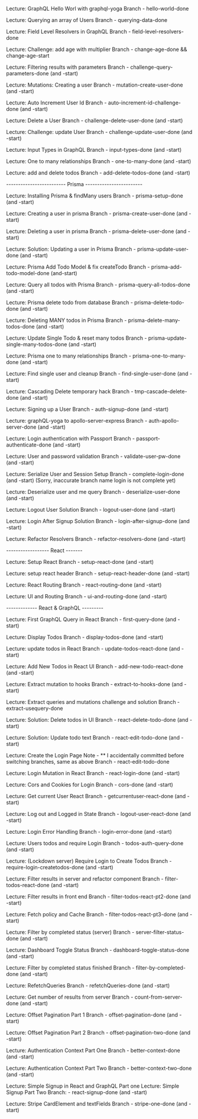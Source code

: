 Lecture: GraphQL Hello Worl with graphql-yoga
Branch - hello-world-done

Lecture: Querying an array of Users
Branch - querying-data-done

Lecture: Field Level Resolvers in GraphQL
Branch - field-level-resolvers-done

Lecture: Challenge: add age with multiplier
Branch - change-age-done && change-age-start

Lecture: Filtering results with parameters
Branch - challenge-query-parameters-done (and -start)

Lecture: Mutations: Creating a user
Branch - mutation-create-user-done (and -start)

Lecture: Auto Increment User Id
Branch - auto-increment-id-challenge-done (and -start)

Lecture: Delete a User
Branch - challenge-delete-user-done (and -start)

Lecture: Challenge: update User
Branch - challenge-update-user-done (and -start)

Lecture: Input Types in GraphQL
Branch - input-types-done (and -start)

Lecture: One to many relationships
Branch - one-to-many-done (and -start)

Lecture: add and delete todos
Branch - add-delete-todos-done (and -start)

------------------------- Prisma ------------------------

Lecture: Installing Prisma & findMany users
Branch - prisma-setup-done (and -start)

Lecture: Creating a user in prisma
Branch - prisma-create-user-done (and -start)

Lecture: Deleting a user in prisma
Branch - prisma-delete-user-done (and -start)

Lecture: Solution: Updating a user in Prisma
Branch - prisma-update-user-done (and -start)

Lecture: Prisma Add Todo Model & fix createTodo
Branch - prisma-add-todo-model-done (and-start)

Lecture: Query all todos with Prisma
Branch - prisma-query-all-todos-done (and -start)

Lecture: Prisma delete todo from database
Branch - prisma-delete-todo-done (and -start)

Lecture: Deleting MANY todos in Prisma
Branch - prisma-delete-many-todos-done (and -start)

Lecture: Update Single Todo & reset many todos
Branch - prisma-update-single-many-todos-done (and -start)

Lecture: Prisma one to many relationships
Branch - prisma-one-to-many-done (and -start)

Lecture: Find single user and cleanup
Branch - find-single-user-done (and -start)

Lecture: Cascading Delete temporary hack
Branch - tmp-cascade-delete-done (and -start)

Lecture: Signing up a User
Branch - auth-signup-done (and -start)

Lecture: graphQL-yoga to apollo-server-express
Branch - auth-apollo-server-done (and -start)

Lecture: Login authentication with Passport
Branch - passport-authenticate-done (and -start)

Lecture: User and password validation
Branch - validate-user-pw-done (and -start)

Lecture: Serialize User and Session Setup
Branch - complete-login-done (and -start) (Sorry, inaccurate branch name login is not complete yet)

Lecture: Deserialize user and me query
Branch - deserialize-user-done (and -start)

Lecture: Logout User Solution
Branch - logout-user-done (and -start)

Lecture: Login After Signup Solution
Branch - login-after-signup-done (and -start)

Lecture: Refactor Resolvers
Branch - refactor-resolvers-done (and -start)

------------------ React -------

Lecture: Setup React
Branch - setup-react-done (and -start)

Lecture: setup react header
Branch - setup-react-header-done (and -start)

Lecture: React Routing
Branch - react-routing-done (and -start)

Lecture: UI and Routing
Branch - ui-and-routing-done (and -start)

------------- React & GraphQL ---------

Lecture: First GraphQL Query in React
Branch - first-query-done (and -start)

Lecture: Display Todos
Branch - display-todos-done (and -start)

Lecture: update todos in React
Branch - update-todos-react-done (and -start)

Lecture: Add New Todos in React UI
Branch - add-new-todo-react-done (and -start)

Lecture: Extract mutation to hooks
Branch - extract-to-hooks-done (and -start)

Lecture: Extract queries and mutations challenge and solution
Branch - extract-usequery-done

Lecture: Solution: Delete todos in UI
Branch - react-delete-todo-done (and -start)

Lecture: Solution: Update todo text
Branch - react-edit-todo-done (and -start)

Lecture: Create the Login Page
Note - \*\* I accidentally committed before switching branches, same as above
Branch - react-edit-todo-done

Lecture: Login Mutation in React
Branch - react-login-done (and -start)

Lecture: Cors and Cookies for Login
Branch - cors-done (and -start)

Lecture: Get current User React
Branch - getcurrentuser-react-done (and -start)

Lecture: Log out and Logged in State
Branch - logout-user-react-done (and -start)

Lecture: Login Error Handling
Branch - login-error-done (and -start)

Lecture: Users todos and require Login
Branch - todos-auth-query-done (and -start)

Lecture: (Lockdown server) Require Login to Create Todos
Branch - require-login-createtodos-done (and -start)

Lecture: Filter results in server and refactor component
Branch - filter-todos-react-done (and -start)

Lecture: Filter results in front end
Branch - filter-todos-react-pt2-done (and -start)

Lecture: Fetch policy and Cache
Branch - filter-todos-react-pt3-done (and -start)

Lecture: Filter by completed status (server)
Branch - server-filter-status-done (and -start)

Lecture: Dashboard Toggle Status
Branch - dashboard-toggle-status-done (and -start)

Lecture: Filter by completed status finished
Branch - filter-by-completed-done (and -start)

Lecture: RefetchQueries
Branch - refetchQueries-done (and -start)

Lecture: Get number of results from server
Branch - count-from-server-done (and -start)

Lecture: Offset Pagination Part 1
Branch - offset-pagination-done (and -start)

Lecture: Offset Pagination Part 2
Branch - offset-pagination-two-done (and -start)

Lecture: Authentication Context Part One
Branch - better-context-done (and -start)

Lecture: Authentication Context Part Two
Branch - better-context-two-done (and -start)

Lecture: Simple Signup in React and GraphQL Part one
Lecture: Simple Signup Part Two
Branch: - react-signup-done (and -start)

Lecture: Stripe CardElement and textFields
Branch - stripe-one-done (and -start)

